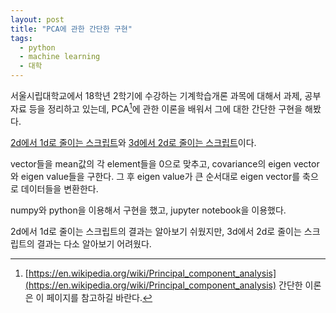 ```yaml
---
layout: post
title: "PCA에 관한 간단한 구현"
tags:
  - python
  - machine learning
  - 대학
---
```


서울시립대학교에서 18학년 2학기에 수강하는 기계학습개론 과목에 대해서 과제, 공부 자료 등을 정리하고 있는데, PCA[^PCA]에 관한 이론을 배워서 그에 대한 간단한 구현을 해봤다.

[2d에서 1d로 줄이는 스크립트](https://github.com/JeongUkJae/introduction-to-machine-learning-assignments/blob/master/class/PCA-2d-to-1d.ipynb)와 [3d에서 2d로 줄이는 스크립트](https://github.com/JeongUkJae/introduction-to-machine-learning-assignments/blob/master/class/PCA-3d-to-2d.ipynb)이다.

vector들을 mean값의 각 element들을 0으로 맞추고, covariance의 eigen vector와 eigen value들을 구한다. 그 후 eigen value가 큰 순서대로 eigen vector를 축으로 데이터들을 변환한다.

numpy와 python을 이용해서 구현을 했고, jupyter notebook을 이용했다.

2d에서 1d로 줄이는 스크립트의 결과는 알아보기 쉬웠지만, 3d에서 2d로 줄이는 스크립트의 결과는 다소 알아보기 어려웠다.

[^PCA]: [https://en.wikipedia.org/wiki/Principal_component_analysis](https://en.wikipedia.org/wiki/Principal_component_analysis) 간단한 이론은 이 페이지를 참고하길 바란다.
